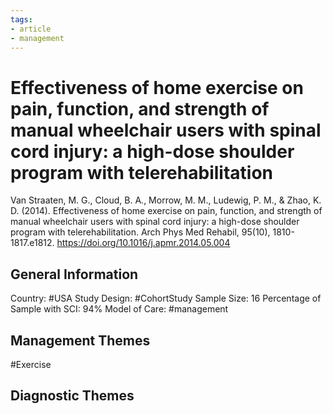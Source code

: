```yaml
---
tags:
- article
- management
---
```


# Effectiveness of home exercise on pain, function, and strength of manual wheelchair users with spinal cord injury: a high-dose shoulder program with telerehabilitation
Van Straaten, M. G., Cloud, B. A., Morrow, M. M., Ludewig, P. M., & Zhao, K. D. (2014). Effectiveness of home exercise on pain, function, and strength of manual wheelchair users with spinal cord injury: a high-dose shoulder program with telerehabilitation. Arch Phys Med Rehabil, 95(10), 1810-1817.e1812. https://doi.org/10.1016/j.apmr.2014.05.004 

## General Information
Country: #USA 
Study Design: #CohortStudy 
Sample Size: 16
Percentage of Sample with SCI: 94%
Model of Care: #management 

## Management Themes
#Exercise 

## Diagnostic Themes
